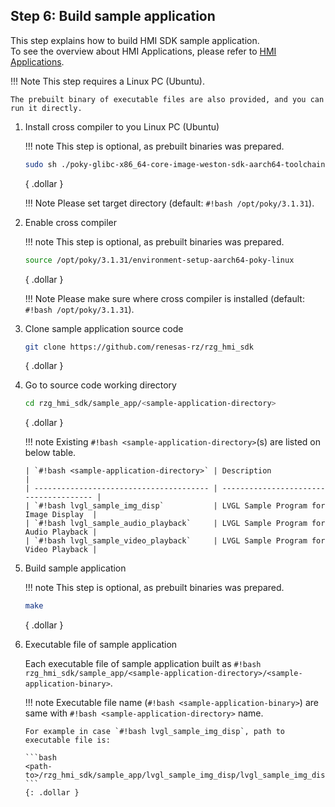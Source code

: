 ## Step 6: Build sample application

This step explains how to build HMI SDK sample application. <br>
To see the overview about HMI Applications, please refer to [HMI Applications](../index.md#hmi-applications).

!!! Note
    This step requires a Linux PC (Ubuntu).

    The prebuilt binary of executable files are also provided, and you can run it directly.

1.  Install cross compiler to you Linux PC (Ubuntu)

    !!! note
        This step is optional, as prebuilt binaries was prepared.

    ```bash
    sudo sh ./poky-glibc-x86_64-core-image-weston-sdk-aarch64-toolchain-3.1.31.sh
    ```
    { .dollar }

    !!! Note
        Please set target directory (default: `#!bash /opt/poky/3.1.31`).

2.  Enable cross compiler

    !!! note
        This step is optional, as prebuilt binaries was prepared.

    ```bash
    source /opt/poky/3.1.31/environment-setup-aarch64-poky-linux
    ```
    { .dollar }

    !!! Note
        Please make sure where cross compiler is installed (default: `#!bash /opt/poky/3.1.31`).

3.  Clone sample application source code

    ```bash
    git clone https://github.com/renesas-rz/rzg_hmi_sdk
    ```
    { .dollar }

4.  Go to source code working directory

    ```bash
    cd rzg_hmi_sdk/sample_app/<sample-application-directory>
    ```
    { .dollar }

    !!! note
        Existing `#!bash <sample-application-directory>`(s) are listed on below table.

        | `#!bash <sample-application-directory>` | Description                            |
        | --------------------------------------- | -------------------------------------- |
        | `#!bash lvgl_sample_img_disp`           | LVGL Sample Program for Image Display  |
        | `#!bash lvgl_sample_audio_playback`     | LVGL Sample Program for Audio Playback |
        | `#!bash lvgl_sample_video_playback`     | LVGL Sample Program for Video Playback |

5.  Build sample application

    !!! note
        This step is optional, as prebuilt binaries was prepared.

    ```bash
    make
    ```
    { .dollar }

6.  Executable file of sample application

    Each executable file of sample application built as `#!bash rzg_hmi_sdk/sample_app/<sample-application-directory>/<sample-application-binary>`.

    !!! note
        Executable file name (`#!bash <sample-application-binary>`) are same with `#!bash <sample-application-directory>` name.

        For example in case `#!bash lvgl_sample_img_disp`, path to executable file is:

        ```bash
        <path-to>/rzg_hmi_sdk/sample_app/lvgl_sample_img_disp/lvgl_sample_img_disp
        ```
        {: .dollar }
